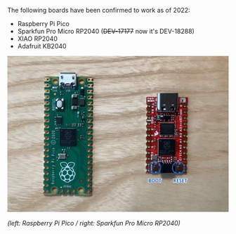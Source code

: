 The following boards have been confirmed to work as of 2022:

- Raspberry Pi Pico
- Sparkfun Pro Micro RP2040 (~~DEV-17177~~ now it's DEV-18288)
- XIAO RP2040
- Adafruit KB2040

![](images/RP2040_boards.jpg)

_(left: Raspberry Pi Pico / right: Sparkfun Pro Micro RP2040)_

